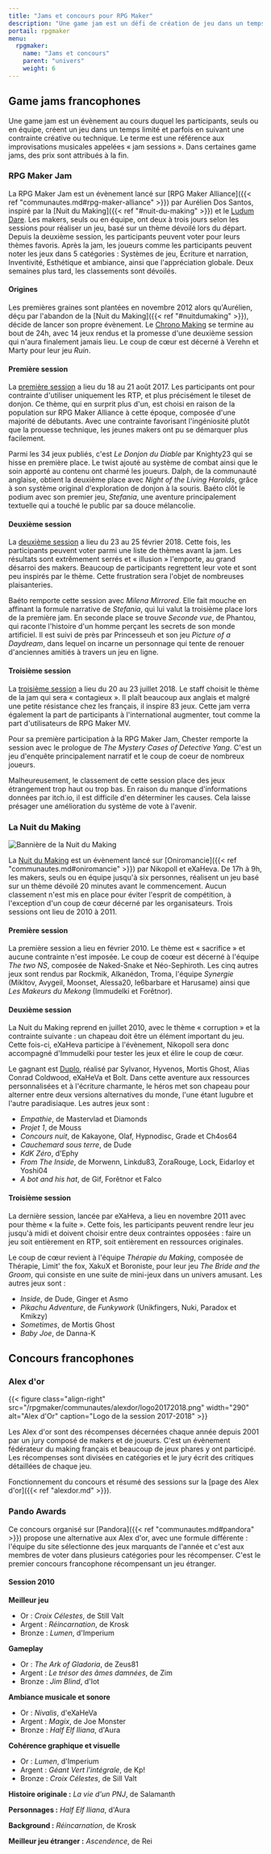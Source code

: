 ```yaml
---
title: "Jams et concours pour RPG Maker"
description: "Une game jam est un défi de création de jeu dans un temps limité et parfois sous une contrainte. Découvrez les plus grandes game jams de la communauté RPG Maker."
portail: rpgmaker
menu:
  rpgmaker:
    name: "Jams et concours"
    parent: "univers"
    weight: 6
---
```


## Game jams francophones

Une game jam est un évènement au cours duquel les participants, seuls ou en équipe, créent un jeu dans un temps limité et parfois en suivant une contrainte créative ou technique. Le terme est une référence aux improvisations musicales appelées « jam sessions ». Dans certaines game jams, des prix sont attribués à la fin.

### RPG Maker Jam

La RPG Maker Jam est un évènement lancé sur [RPG Maker Alliance]({{< ref "communautes.md#rpg-maker-alliance" >}}) par Aurélien Dos Santos, inspiré par la [Nuit du Making]({{< ref "#nuit-du-making" >}}) et le [Ludum Dare](https://fr.wikipedia.org/wiki/Ludum_Dare). Les makers, seuls ou en équipe, ont deux à trois jours selon les sessions pour réaliser un jeu, basé sur un thème dévoilé lors du départ. Depuis la deuxième session, les participants peuvent voter pour leurs thèmes favoris. Après la jam, les joueurs comme les participants peuvent noter les jeux dans 5 catégories : Systèmes de jeu, Écriture et narration, Inventivité, Esthétique et ambiance, ainsi que l'appréciation globale. Deux semaines plus tard, les classements sont dévoilés.

#### Origines

Les premières graines sont plantées en novembre 2012 alors qu'Aurélien, déçu par l'abandon de la [Nuit du Making]({{< ref "#nuitdumaking" >}}), décide de lancer son propre évènement. Le [Chrono Making](https://chronomaking.wordpress.com/) se termine au bout de 24h, avec 14 jeux rendus et la promesse d'une deuxième session qui n'aura finalement jamais lieu. Le coup de cœur est décerné à Verehn et Marty pour leur jeu *Ruin*.

#### Première session

La [première session](https://itch.io/jam/rpgmakerjam) a lieu du 18 au 21 août 2017. Les participants ont pour contrainte d'utiliser uniquement les RTP, et plus précisément le tileset de donjon. Ce thème, qui en surprit plus d'un, est choisi en raison de la population sur RPG Maker Alliance à cette époque, composée d'une majorité de débutants. Avec une contrainte favorisant l'ingéniosité plutôt que la prouesse technique, les jeunes makers ont pu se démarquer plus facilement.

Parmi les 34 jeux publiés, c'est *Le Donjon du Diable* par Knighty23 qui se hisse en première place. Le twist ajouté au système de combat ainsi que le soin apporté au contenu ont charmé les joueurs. Dalph, de la communauté anglaise, obtient la deuxième place avec *Night of the Living Harolds*, grâce à son système original d'exploration de donjon à la souris. Baéto clôt le podium avec son premier jeu, *Stefania*, une aventure principalement textuelle qui a touché le public par sa douce mélancolie.

#### Deuxième session

La [deuxième session](https://itch.io/jam/rpgmakerjam2) a lieu du 23 au 25 février 2018. Cette fois, les participants peuvent voter parmi une liste de thèmes avant la jam. Les résultats sont extrêmement serrés et « illusion » l'emporte, au grand désarroi des makers. Beaucoup de participants regrettent leur vote et sont peu inspirés par le thème. Cette frustration sera l'objet de nombreuses plaisanteries.

Baéto remporte cette session avec *Milena Mirrored*. Elle fait mouche en affinant la formule narrative de *Stefania*, qui lui valut la troisième place lors de la première jam. En seconde place se trouve *Seconde vue*, de Phantou, qui raconte l'histoire d'un homme perçant les secrets de son monde artificiel. Il est suivi de près par Princesseuh et son jeu *Picture of a Daydream*, dans lequel on incarne un personnage qui tente de renouer d'anciennes amitiés à travers un jeu en ligne.

#### Troisième session

La [troisième session](https://itch.io/jam/rpgmakerjam3) a lieu du 20 au 23 juillet 2018. Le staff choisit le thème de la jam qui sera « contagieux ». Il plaît beaucoup aux anglais et malgré une petite résistance chez les français, il inspire 83 jeux. Cette jam verra également la part de participants à l'international augmenter, tout comme la part d'utilisateurs de RPG Maker MV.

Pour sa première participation à la RPG Maker Jam, Chester remporte la session avec le prologue de *The Mystery Cases of Detective Yang*. C'est un jeu d'enquête principalement narratif et le coup de coeur de nombreux joueurs.

Malheureusement, le classement de cette session place des jeux étrangement trop haut ou trop bas. En raison du manque d'informations données par itch.io, il est difficile d'en déterminer les causes. Cela laisse présager une amélioration du système de vote à l'avenir.

### La Nuit du Making

![Bannière de la Nuit du Making](/rpgmaker/concours/lanuitdumaking.png)

La [Nuit du Making](http://nuitdumaking.blogspot.fr/) est un évènement lancé sur [Oniromancie]({{< ref "communautes.md#oniromancie" >}}) par Nikopoll et eXaHeva. De 17h à 9h, les makers, seuls ou en équipe jusqu'à six personnes, réalisent un jeu basé sur un thème dévoilé 20 minutes avant le commencement. Aucun classement n'est mis en place pour éviter l'esprit de compétition, à l'exception d'un coup de cœur décerné par les organisateurs. Trois sessions ont lieu de 2010 à 2011.

#### Première session

La première session a lieu en février 2010. Le thème est « sacrifice » et aucune contrainte n'est imposée. Le coup de coœur est décerné à l'équipe *The two NS*, composée de Naked-Snake et Néo-Sephiroth. Les cinq autres jeux sont rendus par Rockmik, Alkanédon, Troma, l'équipe *Synergie* (Mikltov, Avygeil, Moonset, Alessa20, le6barbare et Harusame) ainsi que *Les Makeurs du Mekong* (Immudelki et Forêtnor).

#### Deuxième session

La Nuit du Making reprend en juillet 2010, avec le thème « corruption » et la contrainte suivante : un chapeau doit être un élément important du jeu. Cette fois-ci, eXaHeva participe à l'évènement, Nikopoll sera donc accompagné d'Immudelki pour tester les jeux et élire le coup de cœur.

Le gagnant est [Duplo](https://www.alexdor.info/?p=jeu&id=373), réalisé par Sylvanor, Hyvenos, Mortis Ghost, Alias Conrad Coldwood, eXaHeVa et Bolt. Dans cette aventure aux ressources personnalisées et à l'écriture charmante, le héros met son chapeau pour alterner entre deux versions alternatives du monde, l'une étant lugubre et l'autre paradisiaque. Les autres jeux sont :

- *Empathie*, de Mastervlad et Diamonds
- *Projet 1*, de Mouss
- *Concours nuit*, de Kakayone, Olaf, Hypnodisc, Grade et Ch4os64
- *Cauchemard sous terre*, de Dude
- *KdK Zéro*, d'Ephy
- *From The Inside*, de Morwenn, Linkdu83, ZoraRouge, Lock, Eidarloy et Yoshi04
- *A bot and his hat*, de Gif, Forêtnor et Falco

#### Troisième session

La dernière session, lancée par eXaHeva, a lieu en novembre 2011 avec pour thème « la fuite ». Cette fois, les participants peuvent rendre leur jeu jusqu'à midi et doivent choisir entre deux contraintes opposées : faire un jeu soit entièrement en RTP, soit entièrement en ressources originales.

Le coup de cœur revient à l'équipe *Thérapie du Making*, composée de Thérapie, Limit' the fox, XakuX et Boroniste, pour leur jeu *The Bride and the Groom*, qui consiste en une suite de mini-jeux dans un univers amusant. Les autres jeux sont :

- *Inside*, de Dude, Ginger et Asmo
- *Pikachu Adventure*, de *Funkywork* (Unikfingers, Nuki, Paradox et Kmikzy)
- *Sometimes*, de Mortis Ghost
- *Baby Joe*, de Danna-K

## Concours francophones

### Alex d'or

{{< figure class="align-right" src="/rpgmaker/communautes/alexdor/logo20172018.png" width="290" alt="Alex d'Or" caption="Logo de la session 2017-2018" >}}

Les Alex d'or sont des récompenses décernées chaque année depuis 2001 par un jury composé de makers et de joueurs. C'est un évènement fédérateur du making français et beaucoup de jeux phares y ont participé. Les récompenses sont divisées en catégories et le jury écrit des critiques détaillées de chaque jeu.

Fonctionnement du concours et résumé des sessions sur la [page des Alex d'or]({{< ref "alexdor.md" >}}).

### Pando Awards

Ce concours organisé sur [Pandora]({{< ref "communautes.md#pandora" >}}) propose une alternative aux Alex d'or, avec une formule différente : l'équipe du site sélectionne des jeux marquants de l'année et c'est aux membres de voter dans plusieurs catégories pour les récompenser. C'est le premier concours francophone récompensant un jeu étranger.

#### Session 2010

**Meilleur jeu**

- Or : *Croix Célestes*, de Still Valt
- Argent : *Réincarnation*, de Krosk
- Bronze : *Lumen*, d'Imperium

**Gameplay**

- Or : *The Ark of Gladoria*, de Zeus81
- Argent : *Le trésor des âmes damnées*, de Zim
- Bronze : *Jim Blind*, d'Iot

**Ambiance musicale et sonore**

- Or : *Nivalis*, d'eXaHeVa
- Argent : *Magix*, de Joe Monster
- Bronze : *Half Elf Iliana*, d'Aura

**Cohérence graphique et visuelle**

- Or : *Lumen*, d'Imperium
- Argent : *Géant Vert l'intégrale*, de Kp!
- Bronze : *Croix Célestes*, de Sill Valt

**Histoire originale :** *La vie d'un PNJ*, de Salamanth

**Personnages :** *Half Elf Iliana*, d'Aura

**Background :** *Réincarnation*, de Krosk

**Meilleur jeu étranger :** *Ascendence*, de Rei
